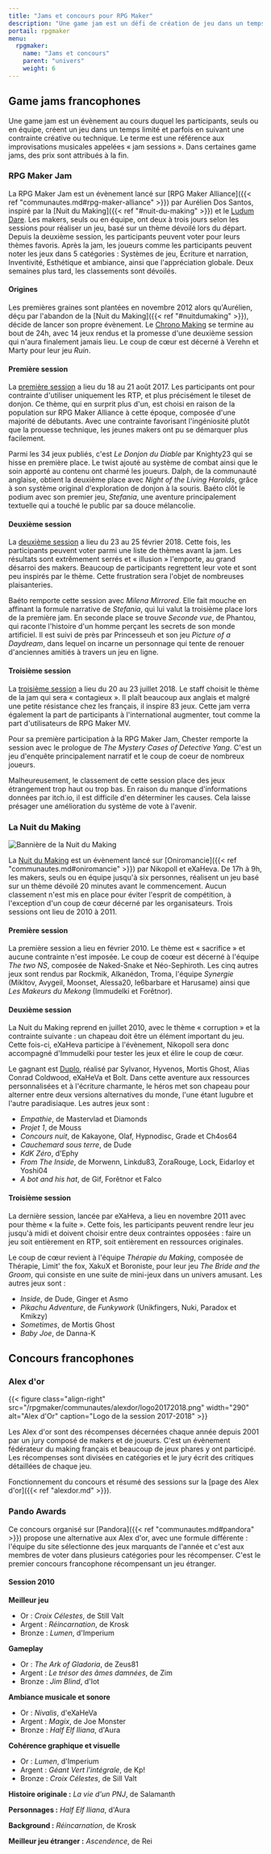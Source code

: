 ```yaml
---
title: "Jams et concours pour RPG Maker"
description: "Une game jam est un défi de création de jeu dans un temps limité et parfois sous une contrainte. Découvrez les plus grandes game jams de la communauté RPG Maker."
portail: rpgmaker
menu:
  rpgmaker:
    name: "Jams et concours"
    parent: "univers"
    weight: 6
---
```


## Game jams francophones

Une game jam est un évènement au cours duquel les participants, seuls ou en équipe, créent un jeu dans un temps limité et parfois en suivant une contrainte créative ou technique. Le terme est une référence aux improvisations musicales appelées « jam sessions ». Dans certaines game jams, des prix sont attribués à la fin.

### RPG Maker Jam

La RPG Maker Jam est un évènement lancé sur [RPG Maker Alliance]({{< ref "communautes.md#rpg-maker-alliance" >}}) par Aurélien Dos Santos, inspiré par la [Nuit du Making]({{< ref "#nuit-du-making" >}}) et le [Ludum Dare](https://fr.wikipedia.org/wiki/Ludum_Dare). Les makers, seuls ou en équipe, ont deux à trois jours selon les sessions pour réaliser un jeu, basé sur un thème dévoilé lors du départ. Depuis la deuxième session, les participants peuvent voter pour leurs thèmes favoris. Après la jam, les joueurs comme les participants peuvent noter les jeux dans 5 catégories : Systèmes de jeu, Écriture et narration, Inventivité, Esthétique et ambiance, ainsi que l'appréciation globale. Deux semaines plus tard, les classements sont dévoilés.

#### Origines

Les premières graines sont plantées en novembre 2012 alors qu'Aurélien, déçu par l'abandon de la [Nuit du Making]({{< ref "#nuitdumaking" >}}), décide de lancer son propre évènement. Le [Chrono Making](https://chronomaking.wordpress.com/) se termine au bout de 24h, avec 14 jeux rendus et la promesse d'une deuxième session qui n'aura finalement jamais lieu. Le coup de cœur est décerné à Verehn et Marty pour leur jeu *Ruin*.

#### Première session

La [première session](https://itch.io/jam/rpgmakerjam) a lieu du 18 au 21 août 2017. Les participants ont pour contrainte d'utiliser uniquement les RTP, et plus précisément le tileset de donjon. Ce thème, qui en surprit plus d'un, est choisi en raison de la population sur RPG Maker Alliance à cette époque, composée d'une majorité de débutants. Avec une contrainte favorisant l'ingéniosité plutôt que la prouesse technique, les jeunes makers ont pu se démarquer plus facilement.

Parmi les 34 jeux publiés, c'est *Le Donjon du Diable* par Knighty23 qui se hisse en première place. Le twist ajouté au système de combat ainsi que le soin apporté au contenu ont charmé les joueurs. Dalph, de la communauté anglaise, obtient la deuxième place avec *Night of the Living Harolds*, grâce à son système original d'exploration de donjon à la souris. Baéto clôt le podium avec son premier jeu, *Stefania*, une aventure principalement textuelle qui a touché le public par sa douce mélancolie.

#### Deuxième session

La [deuxième session](https://itch.io/jam/rpgmakerjam2) a lieu du 23 au 25 février 2018. Cette fois, les participants peuvent voter parmi une liste de thèmes avant la jam. Les résultats sont extrêmement serrés et « illusion » l'emporte, au grand désarroi des makers. Beaucoup de participants regrettent leur vote et sont peu inspirés par le thème. Cette frustration sera l'objet de nombreuses plaisanteries.

Baéto remporte cette session avec *Milena Mirrored*. Elle fait mouche en affinant la formule narrative de *Stefania*, qui lui valut la troisième place lors de la première jam. En seconde place se trouve *Seconde vue*, de Phantou, qui raconte l'histoire d'un homme perçant les secrets de son monde artificiel. Il est suivi de près par Princesseuh et son jeu *Picture of a Daydream*, dans lequel on incarne un personnage qui tente de renouer d'anciennes amitiés à travers un jeu en ligne.

#### Troisième session

La [troisième session](https://itch.io/jam/rpgmakerjam3) a lieu du 20 au 23 juillet 2018. Le staff choisit le thème de la jam qui sera « contagieux ». Il plaît beaucoup aux anglais et malgré une petite résistance chez les français, il inspire 83 jeux. Cette jam verra également la part de participants à l'international augmenter, tout comme la part d'utilisateurs de RPG Maker MV.

Pour sa première participation à la RPG Maker Jam, Chester remporte la session avec le prologue de *The Mystery Cases of Detective Yang*. C'est un jeu d'enquête principalement narratif et le coup de coeur de nombreux joueurs.

Malheureusement, le classement de cette session place des jeux étrangement trop haut ou trop bas. En raison du manque d'informations données par itch.io, il est difficile d'en déterminer les causes. Cela laisse présager une amélioration du système de vote à l'avenir.

### La Nuit du Making

![Bannière de la Nuit du Making](/rpgmaker/concours/lanuitdumaking.png)

La [Nuit du Making](http://nuitdumaking.blogspot.fr/) est un évènement lancé sur [Oniromancie]({{< ref "communautes.md#oniromancie" >}}) par Nikopoll et eXaHeva. De 17h à 9h, les makers, seuls ou en équipe jusqu'à six personnes, réalisent un jeu basé sur un thème dévoilé 20 minutes avant le commencement. Aucun classement n'est mis en place pour éviter l'esprit de compétition, à l'exception d'un coup de cœur décerné par les organisateurs. Trois sessions ont lieu de 2010 à 2011.

#### Première session

La première session a lieu en février 2010. Le thème est « sacrifice » et aucune contrainte n'est imposée. Le coup de coœur est décerné à l'équipe *The two NS*, composée de Naked-Snake et Néo-Sephiroth. Les cinq autres jeux sont rendus par Rockmik, Alkanédon, Troma, l'équipe *Synergie* (Mikltov, Avygeil, Moonset, Alessa20, le6barbare et Harusame) ainsi que *Les Makeurs du Mekong* (Immudelki et Forêtnor).

#### Deuxième session

La Nuit du Making reprend en juillet 2010, avec le thème « corruption » et la contrainte suivante : un chapeau doit être un élément important du jeu. Cette fois-ci, eXaHeva participe à l'évènement, Nikopoll sera donc accompagné d'Immudelki pour tester les jeux et élire le coup de cœur.

Le gagnant est [Duplo](https://www.alexdor.info/?p=jeu&id=373), réalisé par Sylvanor, Hyvenos, Mortis Ghost, Alias Conrad Coldwood, eXaHeVa et Bolt. Dans cette aventure aux ressources personnalisées et à l'écriture charmante, le héros met son chapeau pour alterner entre deux versions alternatives du monde, l'une étant lugubre et l'autre paradisiaque. Les autres jeux sont :

- *Empathie*, de Mastervlad et Diamonds
- *Projet 1*, de Mouss
- *Concours nuit*, de Kakayone, Olaf, Hypnodisc, Grade et Ch4os64
- *Cauchemard sous terre*, de Dude
- *KdK Zéro*, d'Ephy
- *From The Inside*, de Morwenn, Linkdu83, ZoraRouge, Lock, Eidarloy et Yoshi04
- *A bot and his hat*, de Gif, Forêtnor et Falco

#### Troisième session

La dernière session, lancée par eXaHeva, a lieu en novembre 2011 avec pour thème « la fuite ». Cette fois, les participants peuvent rendre leur jeu jusqu'à midi et doivent choisir entre deux contraintes opposées : faire un jeu soit entièrement en RTP, soit entièrement en ressources originales.

Le coup de cœur revient à l'équipe *Thérapie du Making*, composée de Thérapie, Limit' the fox, XakuX et Boroniste, pour leur jeu *The Bride and the Groom*, qui consiste en une suite de mini-jeux dans un univers amusant. Les autres jeux sont :

- *Inside*, de Dude, Ginger et Asmo
- *Pikachu Adventure*, de *Funkywork* (Unikfingers, Nuki, Paradox et Kmikzy)
- *Sometimes*, de Mortis Ghost
- *Baby Joe*, de Danna-K

## Concours francophones

### Alex d'or

{{< figure class="align-right" src="/rpgmaker/communautes/alexdor/logo20172018.png" width="290" alt="Alex d'Or" caption="Logo de la session 2017-2018" >}}

Les Alex d'or sont des récompenses décernées chaque année depuis 2001 par un jury composé de makers et de joueurs. C'est un évènement fédérateur du making français et beaucoup de jeux phares y ont participé. Les récompenses sont divisées en catégories et le jury écrit des critiques détaillées de chaque jeu.

Fonctionnement du concours et résumé des sessions sur la [page des Alex d'or]({{< ref "alexdor.md" >}}).

### Pando Awards

Ce concours organisé sur [Pandora]({{< ref "communautes.md#pandora" >}}) propose une alternative aux Alex d'or, avec une formule différente : l'équipe du site sélectionne des jeux marquants de l'année et c'est aux membres de voter dans plusieurs catégories pour les récompenser. C'est le premier concours francophone récompensant un jeu étranger.

#### Session 2010

**Meilleur jeu**

- Or : *Croix Célestes*, de Still Valt
- Argent : *Réincarnation*, de Krosk
- Bronze : *Lumen*, d'Imperium

**Gameplay**

- Or : *The Ark of Gladoria*, de Zeus81
- Argent : *Le trésor des âmes damnées*, de Zim
- Bronze : *Jim Blind*, d'Iot

**Ambiance musicale et sonore**

- Or : *Nivalis*, d'eXaHeVa
- Argent : *Magix*, de Joe Monster
- Bronze : *Half Elf Iliana*, d'Aura

**Cohérence graphique et visuelle**

- Or : *Lumen*, d'Imperium
- Argent : *Géant Vert l'intégrale*, de Kp!
- Bronze : *Croix Célestes*, de Sill Valt

**Histoire originale :** *La vie d'un PNJ*, de Salamanth

**Personnages :** *Half Elf Iliana*, d'Aura

**Background :** *Réincarnation*, de Krosk

**Meilleur jeu étranger :** *Ascendence*, de Rei
